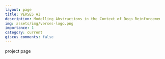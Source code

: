 ```yaml
---
layout: page
title: VERSES AI
description: Modelling Abstractions in the Context of Deep Reinforcement Learning and Rate-distortion Theory
img: assets/img/verses-logo.png
importance: 1
category: current
giscus_comments: false
---
```

project page
